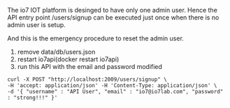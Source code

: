 
The io7 IOT platform is desinged to have only one admin user. Hence the API entry point /users/signup can be executed just once when there is no admin user is setup.

And this is the emergency procedure to reset the admin user.

1. remove data/db/users.json
2. restart io7api(docker restart io7api)
3. run this API with the email and password modified
```
curl -X POST "http://localhost:2009/users/signup" \
-H 'accept: application/json' -H 'Content-Type: application/json' \
-d '{ "username" : "API User", "email" : "io7@io7lab.com", "password" : "strong!!!" }'
```

